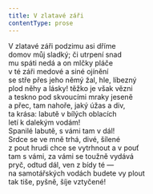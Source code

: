 ```yaml
---
title: V zlatavé záři
contentType: prose
---
```


V zlatavé záři podzimu asi dříme  
domov můj sladký; či utrpení snad  
mu spáti nedá a on mlčky pláče  
v té záři medové a siné ojínění  
se stře přes jeho němý žal, hle, líbezný  
plod něhy a lásky! těžko je však vězni  
a teskno pod skvoucími mraky jeseně  
a přec, tam nahoře, jaký úžas a div,  
ta krása: labutě v bílých oblacích  
letí k dalekým vodám!  
Spanilé labutě, s vámi tam v dál!  
Srdce se ve mně trhá, divé, šílené  
z pout hrudi chce se vytrhnout a v pouť  
tam s vámi, za vámi se toužně vydává  
pryč, odtud dál, ven z bídy té —  
na samotářských vodách budete vy plout  
tak tiše, pyšně, šíje vztyčené!
